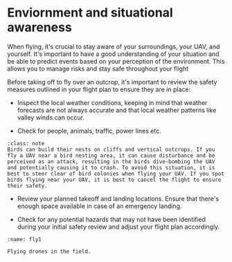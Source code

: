 # Enviornment and situational awareness
When flying, it's crucial to stay aware of your surroundings, your UAV, and yourself. It's important to have a good understanding of your situation and be able to predict events based on your perception of the environment. This allows you to manage risks and stay safe throughout your flight

Before taking off to fly over an outcrop, it's important to review the safety measures outlined in your flight plan to ensure they are in place:

- Inspect the local weather conditions, keeping in mind that weather forecasts are not always accurate and that local weather patterns like valley winds can occur.

- Check for people, animals, traffic, power lines etc. 
```{admonition} Bird cliffs
:class: note
Birds can build their nests on cliffs and vertical outcrops. If you fly a UAV near a bird nesting area, it can cause disturbance and be perceived as an attack, resulting in the birds dive-bombing the UAV and potentially causing it to crash. To avoid this situation, it is best to steer clear of bird colonies when flying your UAV. If you spot birds flying near your UAV, it is best to cancel the flight to ensure their safety.
```

- Review your planned takeoff and landing locations. Ensure that there's enough space available in case of an emergency landing.

- Check for any potential hazards that may not have been identified during your initial safety review and adjust your flight plan accordingly.

```{figure} assets/fly1.jpg
:name: fly1

Flying drones in the field.
```